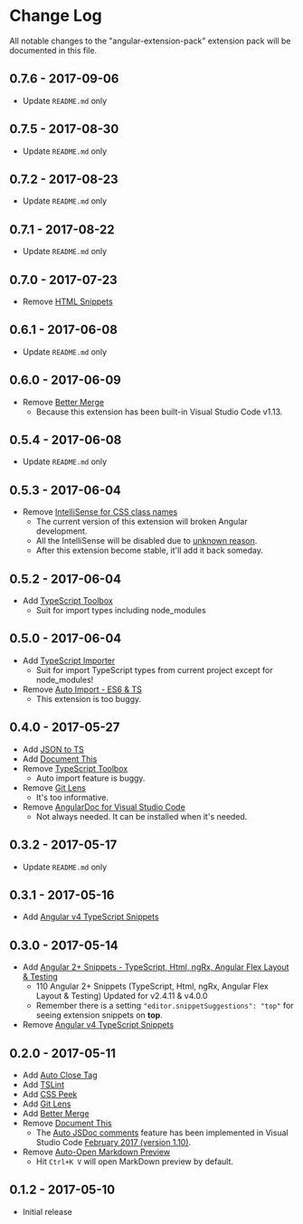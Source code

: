 # Change Log
All notable changes to the "angular-extension-pack" extension pack will be documented in this file.

## 0.7.6 - 2017-09-06
- Update `README.md` only

## 0.7.5 - 2017-08-30
- Update `README.md` only

## 0.7.2 - 2017-08-23
- Update `README.md` only

## 0.7.1 - 2017-08-22
- Update `README.md` only

## 0.7.0 - 2017-07-23
- Remove [HTML Snippets](https://marketplace.visualstudio.com/items?itemName=abusaidm.html-snippets)

## 0.6.1 - 2017-06-08
- Update `README.md` only

## 0.6.0 - 2017-06-09
- Remove [Better Merge](https://marketplace.visualstudio.com/items?itemName=pprice.better-merge)
    - Because this extension has been built-in Visual Studio Code v1.13.

## 0.5.4 - 2017-06-08
- Update `README.md` only

## 0.5.3 - 2017-06-04
- Remove [IntelliSense for CSS class names](https://marketplace.visualstudio.com/items?itemName=Zignd.html-css-class-completion)
    - The current version of this extension will broken Angular development.
    - All the IntelliSense will be disabled due to [unknown reason](https://github.com/zignd/HTML-CSS-Class-Completion/issues/58).
    - After this extension become stable, it'll add it back someday.

## 0.5.2 - 2017-06-04
- Add [TypeScript Toolbox](https://marketplace.visualstudio.com/items?itemName=DSKWRK.vscode-generate-getter-setter)
    - Suit for import types including node_modules

## 0.5.0 - 2017-06-04
- Add [TypeScript Importer](https://marketplace.visualstudio.com/items?itemName=pmneo.tsimporter)
    - Suit for import TypeScript types from current project except for node_modules!
- Remove [Auto Import - ES6 & TS](https://marketplace.visualstudio.com/items?itemName=moppitz.vscode-extension-auto-import)
    - This extension is too buggy.

## 0.4.0 - 2017-05-27
- Add [JSON to TS](https://marketplace.visualstudio.com/items?itemName=MariusAlchimavicius.json-to-ts)
- Add [Document This](https://marketplace.visualstudio.com/items?itemName=joelday.docthis)
- Remove [TypeScript Toolbox](https://marketplace.visualstudio.com/items?itemName=DSKWRK.vscode-generate-getter-setter)
    - Auto import feature is buggy.
- Remove [Git Lens](https://marketplace.visualstudio.com/items?itemName=eamodio.gitlens)
    - It's too informative.
- Remove [AngularDoc for Visual Studio Code](https://marketplace.visualstudio.com/items?itemName=AngularDoc.angulardoc-vscode)
    - Not always needed.  It can be installed when it's needed.

## 0.3.2 - 2017-05-17
- Update `README.md` only

## 0.3.1 - 2017-05-16
- Add [Angular v4 TypeScript Snippets](https://marketplace.visualstudio.com/items?itemName=johnpapa.Angular2)

## 0.3.0 - 2017-05-14
- Add [Angular 2+ Snippets - TypeScript, Html, ngRx, Angular Flex Layout & Testing](https://marketplace.visualstudio.com/items?itemName=Mikael.Angular-BeastCode)
    - 110 Angular 2+ Snippets (TypeScript, Html, ngRx, Angular Flex Layout & Testing) Updated for v2.4.11 & v4.0.0
    - Remember there is a setting `"editor.snippetSuggestions": "top"` for seeing extension snippets on **top**.
- Remove [Angular v4 TypeScript Snippets](https://marketplace.visualstudio.com/items?itemName=johnpapa.Angular2)

## 0.2.0 - 2017-05-11
- Add [Auto Close Tag](https://marketplace.visualstudio.com/items?itemName=formulahendry.auto-close-tag)
- Add [TSLint](https://marketplace.visualstudio.com/items?itemName=eg2.tslint)
- Add [CSS Peek](https://marketplace.visualstudio.com/items?itemName=pranaygp.vscode-css-peek)
- Add [Git Lens](https://marketplace.visualstudio.com/items?itemName=eamodio.gitlens)
- Add [Better Merge](https://marketplace.visualstudio.com/items?itemName=pprice.better-merge)
- Remove [Document This](https://marketplace.visualstudio.com/items?itemName=joelday.docthis)
    - The [Auto JSDoc comments](https://code.visualstudio.com/updates/v1_10#_auto-jsdoc-comments) feature has been implemented in Visual Studio Code [February 2017 (version 1.10)](https://code.visualstudio.com/updates/v1_10).
- Remove [Auto-Open Markdown Preview](https://marketplace.visualstudio.com/items?itemName=hnw.vscode-auto-open-markdown-preview)
    - Hit `Ctrl+K V` will open MarkDown preview by default.

## 0.1.2 - 2017-05-10
- Initial release
